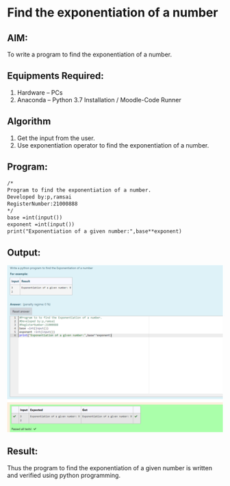 # Find the exponentiation of a number

## AIM:
To write a program to find the exponentiation of a number.

## Equipments Required:
1. Hardware – PCs
2. Anaconda – Python 3.7 Installation / Moodle-Code Runner

## Algorithm
1. Get the input from the user.
2. Use exponentiation operator to find the exponentiation of a number.

## Program:
```
/*
Program to find the exponentiation of a number.
Developed by:p,ramsai 
RegisterNumber:21000888 
*/
base =int(input())
exponent =int(input())
print("Exponentiation of a given number:",base**exponent)
```

## Output:
![exponentiation of a number](expo1.jpeg)


## Result:
Thus the program to find the exponentiation of a given number is written and verified using python programming.

